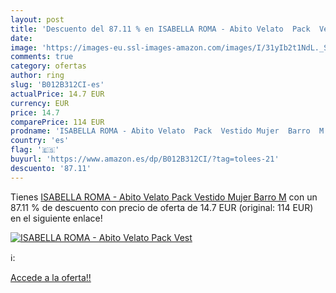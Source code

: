 ```yaml
---
layout: post
title: 'Descuento del 87.11 % en ISABELLA ROMA - Abito Velato  Pack  Vest'
date: 
image: 'https://images-eu.ssl-images-amazon.com/images/I/31yIb2t1NdL._SL200_.jpg'
comments: true
category: ofertas
author: ring
slug: 'B012B312CI-es'
actualPrice: 14.7 EUR
currency: EUR
price: 14.7
comparePrice: 114 EUR
prodname: 'ISABELLA ROMA - Abito Velato  Pack  Vestido Mujer  Barro  M'
country: 'es'
flag: '🇪🇸'
buyurl: 'https://www.amazon.es/dp/B012B312CI/?tag=tolees-21'
descuento: '87.11'
---
```


Tienes [ISABELLA ROMA - Abito Velato  Pack  Vestido Mujer  Barro  M](https://www.amazon.es/dp/B012B312CI/?tag=tolees-21) con un 87.11 % de descuento con precio de oferta de 14.7 EUR (original: 114 EUR) en el siguiente enlace!

[![ISABELLA ROMA - Abito Velato  Pack  Vest](https://images-eu.ssl-images-amazon.com/images/I/31yIb2t1NdL._SL200_.jpg)](https://www.amazon.es/dp/B012B312CI/?tag=tolees-21)

ℹ️:


[Accede a la oferta!!](https://www.amazon.es/dp/B012B312CI/?tag=tolees-21)

